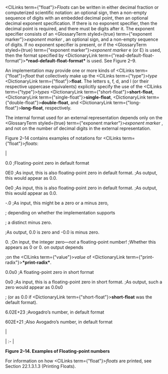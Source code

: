  



<ClLinks  term={"float"}><i>Floats</i></ClLinks> can be written in either decimal fraction or computerized scientific notation: an optional sign, then a non-empty sequence of digits with an embedded decimal point, then an optional decimal exponent specification. If there is no exponent specifier, then the decimal point is required, and there must be digits after it. The exponent specifier consists of an <GlossaryTerm styled={true} term={"exponent marker"}><i>exponent marker</i></GlossaryTerm> , an optional sign, and a non-empty sequence of digits. If no exponent specifier is present, or if the <GlossaryTerm styled={true} term={"exponent marker"}><i>exponent marker</i></GlossaryTerm> e (or E) is used, then the format specified by <DictionaryLink  term={"read-default-float-format"}><b>\*read-default-float-format\*</b></DictionaryLink> is used. See Figure 2–9. 



An implementation may provide one or more kinds of <ClLinks  term={"float"}><i>float</i></ClLinks> that collectively make up the <ClLinks  term={"type"}><i>type</i></ClLinks> <DictionaryLink  term={"float"}><b>float</b></DictionaryLink>. The letters s, f, d, and l (or their respective uppercase equivalents) explicitly specify the use of the <ClLinks  term={"type"}><i>types</i></ClLinks> <DictionaryLink  term={"short-float"}><b>short-float</b></DictionaryLink>, <DictionaryLink  term={"single-float"}><b>single-float</b></DictionaryLink>, <DictionaryLink  term={"double-float"}><b>double-float</b></DictionaryLink>, and <DictionaryLink  term={"long-float"}><b>long-float</b></DictionaryLink>, respectively. 



The internal format used for an external representation depends only on the <GlossaryTerm styled={true} term={"exponent marker"}><i>exponent marker</i></GlossaryTerm> , and not on the number of decimal digits in the external representation. 



Figure 2–14 contains examples of notations for <ClLinks  term={"float"}><i>floats</i></ClLinks>:  







|<p>0\.0 ;Floating-point zero in default format </p><p>0E0 ;As input, this is also floating-point zero in default format. ;As output, this would appear as 0.0. </p><p>0e0 ;As input, this is also floating-point zero in default format. ;As output, this would appear as 0.0. </p><p>-.0 ;As input, this might be a zero or a minus zero, </p><p>; depending on whether the implementation supports </p><p>; a distinct minus zero. </p><p>;As output, 0.0 is zero and -0.0 is minus zero. </p><p>0\. ;On input, the integer zero—*not* a floating-point number! ;Whether this appears as 0 or 0. on output depends </p><p>;on the <ClLinks  term={"value"}><i>value</i></ClLinks> of <DictionaryLink  term={"print-radix"}><b>\*print-radix\*</b></DictionaryLink>. </p><p>0\.0s0 ;A floating-point zero in short format </p><p>0s0 ;As input, this is a floating-point zero in short format. ;As output, such a zero would appear as 0.0s0 </p><p>; (or as 0.0 if <DictionaryLink  term={"short-float"}><b>short-float</b></DictionaryLink> was the default format). </p><p>6\.02E+23 ;Avogadro’s number, in default format </p><p>602E+21 ;Also Avogadro’s number, in default format</p>|

| :- |





**Figure 2–14. Examples of Floating-point numbers** 



For information on how <ClLinks  term={"float"}><i>floats</i></ClLinks> are printed, see Section 22.1.3.1.3 (Printing Floats). 




